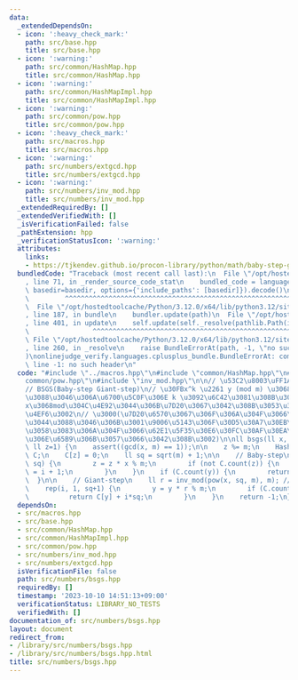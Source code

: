 ```yaml
---
data:
  _extendedDependsOn:
  - icon: ':heavy_check_mark:'
    path: src/base.hpp
    title: src/base.hpp
  - icon: ':warning:'
    path: src/common/HashMap.hpp
    title: src/common/HashMap.hpp
  - icon: ':warning:'
    path: src/common/HashMapImpl.hpp
    title: src/common/HashMapImpl.hpp
  - icon: ':warning:'
    path: src/common/pow.hpp
    title: src/common/pow.hpp
  - icon: ':heavy_check_mark:'
    path: src/macros.hpp
    title: src/macros.hpp
  - icon: ':warning:'
    path: src/numbers/extgcd.hpp
    title: src/numbers/extgcd.hpp
  - icon: ':warning:'
    path: src/numbers/inv_mod.hpp
    title: src/numbers/inv_mod.hpp
  _extendedRequiredBy: []
  _extendedVerifiedWith: []
  _isVerificationFailed: false
  _pathExtension: hpp
  _verificationStatusIcon: ':warning:'
  attributes:
    links:
    - https://tjkendev.github.io/procon-library/python/math/baby-step-giant-step.html
  bundledCode: "Traceback (most recent call last):\n  File \"/opt/hostedtoolcache/Python/3.12.0/x64/lib/python3.12/site-packages/onlinejudge_verify/documentation/build.py\"\
    , line 71, in _render_source_code_stat\n    bundled_code = language.bundle(stat.path,\
    \ basedir=basedir, options={'include_paths': [basedir]}).decode()\n          \
    \         ^^^^^^^^^^^^^^^^^^^^^^^^^^^^^^^^^^^^^^^^^^^^^^^^^^^^^^^^^^^^^^^^^^^^^^^^^^^^^^^^^\n\
    \  File \"/opt/hostedtoolcache/Python/3.12.0/x64/lib/python3.12/site-packages/onlinejudge_verify/languages/cplusplus.py\"\
    , line 187, in bundle\n    bundler.update(path)\n  File \"/opt/hostedtoolcache/Python/3.12.0/x64/lib/python3.12/site-packages/onlinejudge_verify/languages/cplusplus_bundle.py\"\
    , line 401, in update\n    self.update(self._resolve(pathlib.Path(included), included_from=path))\n\
    \                ^^^^^^^^^^^^^^^^^^^^^^^^^^^^^^^^^^^^^^^^^^^^^^^^^^^^^^^^^\n \
    \ File \"/opt/hostedtoolcache/Python/3.12.0/x64/lib/python3.12/site-packages/onlinejudge_verify/languages/cplusplus_bundle.py\"\
    , line 260, in _resolve\n    raise BundleErrorAt(path, -1, \"no such header\"\
    )\nonlinejudge_verify.languages.cplusplus_bundle.BundleErrorAt: common/HashMap.hpp:\
    \ line -1: no such header\n"
  code: "#include \"../macros.hpp\"\n#include \"common/HashMap.hpp\"\n#include \"\
    common/pow.hpp\"\n#include \"inv_mod.hpp\"\n\n// \u53C2\u8003\uFF1Ahttps://tjkendev.github.io/procon-library/python/math/baby-step-giant-step.html\n\
    // BSGS(Baby-step Giant-step)\n// \u30FBx^k \u2261 y (mod m) \u3068\u306A\u308B\
    \u3088\u3046\u306A\u6700\u5C0F\u306E k \u3092\u6C42\u3081\u308B\u3002\n// \u30FB\
    x\u3068mod\u304C\u4E92\u3044\u306B\u7D20\u3067\u3042\u308B\u3053\u3068\u304C\u6761\
    \u4EF6\u3002\n// \u3000(\u7D20\u6570\u3067\u306F\u306A\u304F\u3066\u3082\u3044\
    \u3044\u3088\u3046\u306B\u3001\u9006\u5143\u306F\u30D5\u30A7\u30EB\u30DE\u30FC\
    \u3058\u3083\u306A\u304F\u3066\u62E1\u5F35\u30E6\u30FC\u30AF\u30EA\u30C3\u30C9\
    \u306E\u65B9\u306B\u3057\u3066\u3042\u308B\u3002)\n\nll bsgs(ll x, ll y, ll m,\
    \ ll z=1) {\n    assert((gcd(x, m) == 1));\n\n    z %= m;\n    HashMap<ll, ll>\
    \ C;\n    C[z] = 0;\n    ll sq = sqrt(m) + 1;\n\n    // Baby-step\n    rep(i,\
    \ sq) {\n        z = z * x % m;\n        if (not C.count(z)) {\n            C[z]\
    \ = i + 1;\n        }\n    }\n    if (C.count(y)) {\n        return C[y];\n  \
    \  }\n\n    // Giant-step\n    ll r = inv_mod(pow(x, sq, m), m); // r = x^(-sq);\n\
    \    rep(i, 1, sq+1) {\n        y = y * r % m;\n        if (C.count(y)) {\n  \
    \          return C[y] + i*sq;\n        }\n    }\n    return -1;\n}\n"
  dependsOn:
  - src/macros.hpp
  - src/base.hpp
  - src/common/HashMap.hpp
  - src/common/HashMapImpl.hpp
  - src/common/pow.hpp
  - src/numbers/inv_mod.hpp
  - src/numbers/extgcd.hpp
  isVerificationFile: false
  path: src/numbers/bsgs.hpp
  requiredBy: []
  timestamp: '2023-10-10 14:51:13+09:00'
  verificationStatus: LIBRARY_NO_TESTS
  verifiedWith: []
documentation_of: src/numbers/bsgs.hpp
layout: document
redirect_from:
- /library/src/numbers/bsgs.hpp
- /library/src/numbers/bsgs.hpp.html
title: src/numbers/bsgs.hpp
---
```

